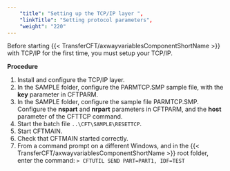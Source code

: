 ```yaml
---
    "title": "Setting up the TCP/IP layer ",
    "linkTitle": "Setting protocol parameters",
    "weight": "220"
---
```

Before starting {{< TransferCFT/axwayvariablesComponentShortName  >}} with TCP/IP for the first time, you must setup your TCP/IP.

****Procedure****

1. Install and configure
    the TCP/IP layer.
1. In the SAMPLE folder, configure
    the PARMTCP.SMP sample file, with the ****key****
    parameter in CFTPARM.
1. In the SAMPLE folder, configure
    the sample file PARMTCP.SMP. Configure the ****nspart****
    and ****nrpart**** parameters in CFTPARM,
    and the ****host**** parameter of the
    CFTTCP command.
1. Start the batch file `..\CFT\SAMPLE\RESETTCP`.
1. Start CFTMAIN.
1. Check that CFTMAIN
    started correctly.
1. From a command prompt on a different Windows, and in the {{< TransferCFT/axwayvariablesComponentShortName  >}} root folder, enter the
    command: `> CFTUTIL SEND PART=PART1, IDF=TEST`
